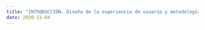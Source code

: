 ```yaml
---
title: "INTRODUCCIÓN. Diseño de la experiencia de usuario y metodologías ágiles de desarrollo"
date: 2020-11-04
---
```


